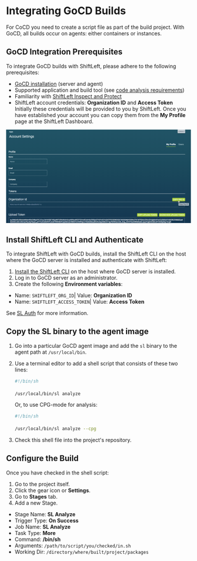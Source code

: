# Integrating GoCD Builds

For CoCD you need to create a script file as part of the build project. With GoCD, all builds occur on agents: either containers or instances. 

## GoCD Integration Prerequisites

To integrate GoCD builds with ShiftLeft, please adhere to the following prerequisites:

- [GoCD installation](https://docs.gocd.org/current/installation/) (server and agent)
- Supported application and build tool (see [code analysis requirements](../../introduction/requirements.md))
- Familiarity with [ShiftLeft Inspect and Protect](../../using-inspect-protect/inspect-protect-quick-start.md)
- ShiftLeft account credentials: **Organization ID** and **Access Token**
Initially these credentials will be provided to you by ShiftLeft. Once you have established your account you can copy them from the **My Profile** page at the ShiftLeft Dashboard.

![Get ShiftLeft Account Credentials](img/copy-org.png)

## Install ShiftLeft CLI and Authenticate

To integrate ShiftLeft with GoCD builds, install the ShiftLeft CLI on the host where the GoCD server is installed and authenticate with ShiftLeft: 

1. [Install the ShiftLeft CLI](../using-cli/install-cli.md) on the host where GoCD server is installed.
2. Log in to GoCD server as an administrator. 
3. Create the following **Environment variables**:
 * Name: `SHIFTLEFT_ORG_ID`| Value: **Organization ID**
 * Name: `SHIFTLEFT_ACCESS_TOKEN`| Value: **Access Token**

See [SL Auth](../using-cli/authenticating.md) for more information.

## Copy the SL binary to the agent image

1. Go into a particular GoCD agent image and add the `sl` binary to the agent path at `/usr/local/bin`.
2. Use a terminal editor to add a shell script that consists of these two lines:

   ```bash
   #!/bin/sh

   /usr/local/bin/sl analyze
   ```

   Or, to use CPG-mode for analysis:

   ```bash
   #!/bin/sh

   /usr/local/bin/sl analyze --cpg
   ```

3. Check this shell file into the project's repository.

## Configure the Build

Once you have checked in the shell script:

1. Go to the project itself.
2. Click the gear icon or **Settings**.
3. Go to **Stages** tab.
4. Add a new Stage.
- Stage Name: **SL Analyze**
- Trigger Type: **On Success**
- Job Name: **SL Analyze** 
- Task Type: **More**
- Command: **/bin/sh**
- Arguments: `/path/to/script/you/checked/in.sh`
- Working Dir: `/directory/where/built/project/packages`
